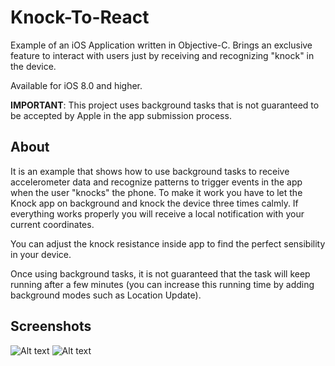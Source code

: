 # Knock-To-React

Example of an iOS Application written in Objective-C. Brings an exclusive feature to interact with users just by receiving and recognizing "knock" in the device.

Available for iOS 8.0 and higher.

**IMPORTANT**: This project uses background tasks that is not guaranteed to be accepted by Apple in the app submission process.

About
-------
It is an example that shows how to use background tasks to receive accelerometer data and recognize patterns to trigger events in the app when the user "knocks" the phone. To make it work you have to let the Knock app on background and knock the device three times calmly. If everything works properly you will receive a local notification with your current coordinates.

You can adjust the knock resistance inside app to find the perfect sensibility in your device.

Once using background tasks, it is not guaranteed that the task will keep running after a few minutes (you can increase this running time by adding background modes such as Location Update).

Screenshots
-----------
![Alt text](https://github.com/MatheusCavalca/Knock-To-React/blob/master/KnockToReact/Assets.xcassets/appScreen.imageset/appScreen.png "Optional Title") ![Alt text](https://github.com/MatheusCavalca/Knock-To-React/blob/master/KnockToReact/Assets.xcassets/appNotification.imageset/appNotification.png "Optional Title")


